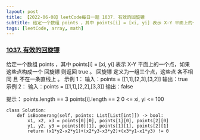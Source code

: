 ```yaml
---
layout: post
title: 【2022-06-08】leetCode每日一题 1037. 有效的回旋镖
subtitle: 给定一个数组 points ，其中 points[i] = [xi, yi] 表示 X-Y 平面上的一个点，如果这些点构成一个 回旋镖 则返回 true 。
tags: [leetCode, array, math]
---
```


### [1037. 有效的回旋镖](https://leetcode.cn/problems/valid-boomerang/)
给定一个数组 points ，其中 points[i] = [xi, yi] 表示 X-Y 平面上的一个点，如果这些点构成一个 回旋镖 则返回 true 。
回旋镖 定义为一组三个点，这些点 各不相同 且 不在一条直线上 。
示例 1：
输入：points = [[1,1],[2,3],[3,2]]
输出：true
示例 2：
输入：points = [[1,1],[2,2],[3,3]]
输出：false


提示：
points.length == 3
points[i].length == 2
0 <= xi, yi <= 100

```python3
class Solution:
    def isBoomerang(self, points: List[List[int]]) -> bool:
        x1, x2, x3 = points[0][0], points[1][0], points[2][0]
        y1, y2, y3 = points[0][1], points[1][1], points[2][1]
        return (x1*y2-x2*y1)+(x2*y3-x3*y2)+(x3*y1-x1*y3) != 0
```
